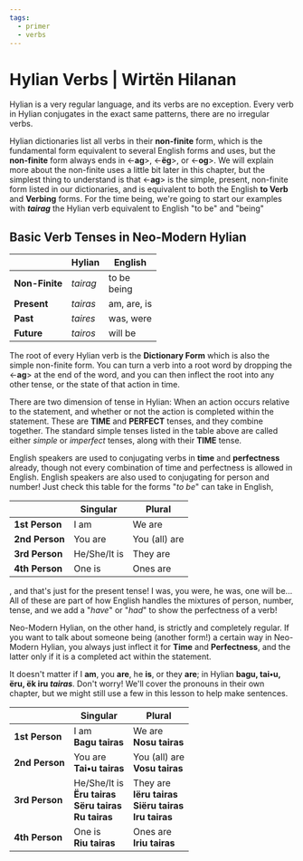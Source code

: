 ```yaml
---
tags:
  - primer
  - verbs
---
```

# Hylian Verbs | Wirtën Hilanan

Hylian is a very regular language, and its verbs are no exception. Every verb in Hylian conjugates in the exact same patterns, there are no irregular verbs.

Hylian dictionaries list all verbs in their **non-finite** form, which is the fundamental form equivalent to several English forms and uses, but the **non-finite** form always ends in \<-**ag**>, \<-**ëg**>, or \<-**og**>. We will explain more about the non-finite uses a little bit later in this chapter, but the simplest thing to understand is that \<-**ag**> is the simple, present, non-finite form listed in our dictionaries, and is equivalent to both the English **to Verb** and **Verbing** forms. For the time being, we're going to start our examples with ***tairag*** the Hylian verb equivalent to English "to be" and "being"

## Basic Verb Tenses in Neo-Modern Hylian

|                | **Hylian** | **English**    |
| -------------- | ---------- | -------------- |
| **Non-Finite** | *tairag*   | to be<br>being |
| **Present**    | *tairas*   | am, are, is    |
| **Past**       | *taires*   | was, were      |
| **Future**     | *tairos*   | will be        |

The root of every Hylian verb is the **Dictionary Form** which is also the simple non-finite form. You can turn a verb into a root word by dropping the \<-**ag**> at the end of the word, and you can then inflect the root into any other tense, or the state of that action in time.

There are two dimension of tense in Hylian: When an action occurs relative to the statement, and whether or not the action is completed within the statement. These are **TIME** and **PERFECT** tenses, and they combine together. The standard simple tenses listed in the table above are called either *simple* or *imperfect* tenses, along with their **TIME** tense.

English speakers are used to conjugating verbs in **time** and **perfectness** already, though not every combination of time and perfectness is allowed in English. English speakers are also used to conjugating for person and number! Just check this table for the forms "*to be*" can take in English,

|            | Singular     | Plural        |
| ---------- | ------------ | ------------- |
| **1st Person** | I am         | We are        |
| **2nd Person** | You are      | You (all) are |
| **3rd Person** | He/She/It is | They are      |
| **4th Person** | One is       | Ones are      |
, and that's just for the present tense! I was, you were, he was, one will be... All of these are part of how English handles the mixtures of person, number, tense, and we add a "*have*" or "*had*" to show the perfectness of a verb!

Neo-Modern Hylian, on the other hand, is strictly and completely regular. If you want to talk about someone being (another form!) a certain way in Neo-Modern Hylian, you always just inflect it for **Time** and **Perfectness**, and the latter only if it is a completed act within the statement.

It doesn't matter if I **am**, you **are**, he **is**, or they **are**; in Hylian **bagu, tai•u, ëru, ëk iru *tairas***. Don't worry! We'll cover the pronouns in their own chapter, but we might still use a few in this lesson to help make sentences.

|                | Singular                                                           | Plural                                                            |
| -------------- | ------------------------------------------------------------------ | ----------------------------------------------------------------- |
| **1st Person** | I am<br>**Bagu tairas**                                            | We are<br>**Nosu tairas**                                         |
| **2nd Person** | You are<br>**Tai•u tairas**                                        | You (all) are<br>**Vosu tairas**                                  |
| **3rd Person** | He/She/It is<br>**Ëru tairas**<br>**Sëru tairas**<br>**Ru tairas** | They are<br>**Iëru tairas**<br>**Siëru tairas**<br>**Iru tairas** |
| **4th Person** | One is<br>**Riu tairas**                                           | Ones are<br>**Iriu tairas**                                       |


